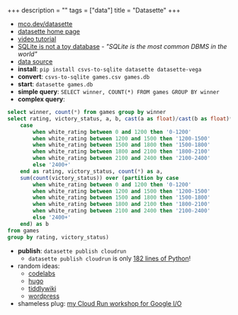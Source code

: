 +++
description = ""
tags = ["data"]
title = "Datasette"
+++ 

* <a href="https://mco.dev/datasette">mco.dev/datasette</a>
* <a href="https://datasette.io" target="_blank">datasette home page</a>
* <a href="https://calmcode.io/datasette/introduction.html" target="_blank">video tutorial</a>
* <a href="https://antonz.org/sqlite-is-not-a-toy-database/" target="_blank">SQLite is not a toy database</a> - *"SQLite is the most common DBMS in the world"*
* <a href="https://www.kaggle.com/datasnaek/chess" target="_blank">data source</a>
* **install**: `pip install csvs-to-sqlite datasette datasette-vega`
* **convert**: `csvs-to-sqlite games.csv games.db`
* **start**: `datasette games.db`
* **simple query**: `SELECT winner, COUNT(*) FROM games GROUP BY winner`
* **complex query**:
```sql
select winner, count(*) from games group by winner
select rating, victory_status, a, b, cast(a as float)/cast(b as float)*100 from (select
    case 
        when white_rating between 0 and 1200 then '0-1200' 
        when white_rating between 1200 and 1500 then '1200-1500'
        when white_rating between 1500 and 1800 then '1500-1800' 
        when white_rating between 1800 and 2100 then '1800-2100' 
        when white_rating between 2100 and 2400 then '2100-2400' 
        else '2400+'
    end as rating, victory_status, count(*) as a,
    sum(count(victory_status)) over (partition by case 
        when white_rating between 0 and 1200 then '0-1200' 
        when white_rating between 1200 and 1500 then '1200-1500'
        when white_rating between 1500 and 1800 then '1500-1800' 
        when white_rating between 1800 and 2100 then '1800-2100' 
        when white_rating between 2100 and 2400 then '2100-2400' 
        else '2400+'
    end) as b
from games
group by rating, victory_status)
```
* **publish**: `datasette publish cloudrun`
  * `datasette publish cloudrun` is only <a href="https://github.com/simonw/datasette/blob/main/datasette/publish/cloudrun.py" target="_blank">182 lines of Python</a>!
* random ideas:
  * <a href="https://github.com/googlecodelabs/tools/tree/master/claat" target="_blank">codelabs</a>
  * <a href="gohugo.io" target="_blank">hugo</a>
  * <a href="https://tiddlywiki.com/" target="_blank">tiddlywiki</a>
  * <a href="https://wordpress.org/" target="_blank">wordpress</a>
* shameless plug: <a href="https://codelabs-preview.appspot.com/?file_id=1s0voEW-Fb8q_U3Al6AnLB1C52gkZjZRu_Rd69KtnuPQ#0" target="_blank">my Cloud Run workshop for Google I/O</a>
